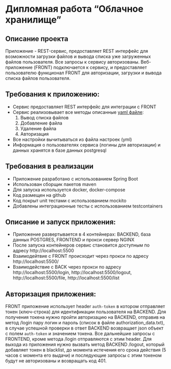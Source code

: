 # Дипломная работа “Облачное хранилище”

## Описание проекта

Приложение - REST-сервис, предоставляет REST интерфейс для возможности загрузки файлов и вывода списка уже загруженных файлов пользователя. 
Все запросы к сервису авторизованы. Веб-приложение (FRONT) подключается к сервису, и предоставляет пользователю функционал FRONT для авторизации, загрузки и вывода списка файлов пользователя.

## Требования к приложению:

- Сервис предоставляет REST интерфейс для интеграции с FRONT
- Сервис реализовывает все методы описанные [yaml файле](./CloudServiceSpecification.yaml):
  1. Вывод списка файлов
  2. Добавление файла
  3. Удаление файла
  4. Авторизация
- Все настройки вычитываться из файла настроек (yml)
- Информация о пользователях сервиса (логины для авторизации) и данных хранятся в базе данных postgresql

## Требования в реализации

- Приложение разработано с использованием Spring Boot
- Использован сборщик пакетов maven
- Для запуска используется docker, docker-compose
- Код размещен на github
- Код покрыт unit тестами с использованием mockito
- Добавлены интеграционные тесты с использованием testcontainers

## Описание и запуск приложения:

- Приложение развертывается в 4 контейнерах: BACKEND, база данных POSTGRES, FRONTEND и прокси сервер NGINX
- После запуска контейнеров сервис становится доступным по адресу http://localhost:5500
- Взаимодейтвие с FRONT происходит через прокси по адресу http://localhost:5500/
- Взаимодействие с BACK через прокси по адресу http://localhost:5500/login, http://localhost:5500/logout, http://localhost:5500/file, http://localhost:5500/list

## Авторизация приложения:

FRONT приложение использует header `auth-token` в котором отправляет токен (ключ-строка) для идентификации пользователя на BACKEND.
Для получения токена нужно пройти авторизацию на BACKEND, отправив на метод /login пару логин и пароль (список в файле authorization_data.txt), в случае успешной проверки в ответ BACKEND возвращает json объект
с полем `auth-token` и значением токена. Все дальнейшие запросы с FRONTEND, кроме метода /login отправляются с этим header.
Для выхода из приложения нужно вызвать метод BACKEND /logout, который добавляет токен в blacklist, до момента истечения его срока действия (5 часов с момента его выдачи) и последующие запросы с этим токеном будут не авторизованы и возвращать код 401.
